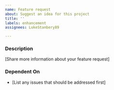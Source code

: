 ```yaml
---
name: Feature request
about: Suggest an idea for this project
title: ''
labels: enhancement
assignees: LukeStanbery89

---
```


### Description
[Share more information about your feature request]

### Dependent On
- [List any issues that should be addressed first]
